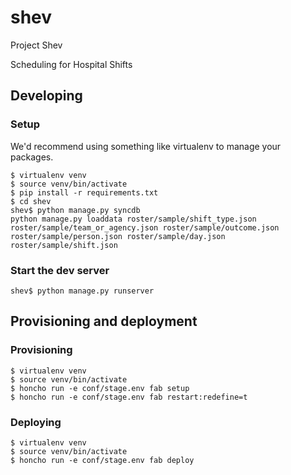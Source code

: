 shev
====

Project Shev

Scheduling for Hospital Shifts


## Developing

### Setup

We'd recommend using something like virtualenv to manage your packages.

    $ virtualenv venv
    $ source venv/bin/activate
    $ pip install -r requirements.txt
    $ cd shev
    shev$ python manage.py syncdb
    python manage.py loaddata roster/sample/shift_type.json roster/sample/team_or_agency.json roster/sample/outcome.json roster/sample/person.json roster/sample/day.json roster/sample/shift.json

### Start the dev server

    shev$ python manage.py runserver


## Provisioning and deployment

### Provisioning

    $ virtualenv venv
    $ source venv/bin/activate
    $ honcho run -e conf/stage.env fab setup
    $ honcho run -e conf/stage.env fab restart:redefine=t

### Deploying

    $ virtualenv venv
    $ source venv/bin/activate
    $ honcho run -e conf/stage.env fab deploy
